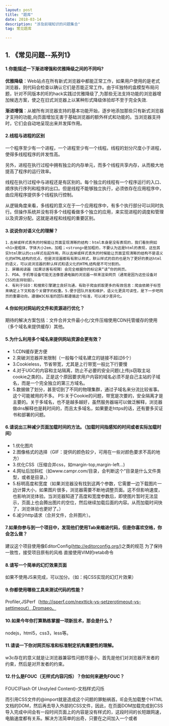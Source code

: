 ```yaml
---
layout: post
title: "题库"
date: 2018-03-14
description: "涉及前端知识的问题集合"
tag: 常见题库  

---
```

## **1. 《常见问题--系列1》**

#### 1.你能描述一下渐进增强和优雅降级之间的不同吗?

**优雅降级**：Web站点在所有新式浏览器中都能正常工作，如果用户使用的是老式浏览器，则代码会检查以确认它们是否能正常工作。由于IE独特的盒模型布局问题，针对不同版本的IE的hack实践过优雅降级了,为那些无法支持功能的浏览器增加候选方案，使之在旧式浏览器上以某种形式降级体验却不至于完全失效.

**渐进增强**：从被所有浏览器支持的基本功能开始，逐步地添加那些只有新式浏览器才支持的功能,向页面增加无害于基础浏览器的额外样式和功能的。当浏览器支持时，它们会自动地呈现出来并发挥作用。

#### 2.线程与进程的区别

一个程序至少有一个进程，一个进程至少有一个线程。线程的划分尺度小于进程，使得多线程程序的并发性高。

另外，进程在执行过程中拥有独立的内存单元，而多个线程共享内存，从而极大地提高了程序的运行效率。

线程在执行过程中与进程还是有区别的。每个独立的线程有一个程序运行的入口、顺序执行序列和程序的出口。但是线程不能够独立执行，必须依存在应用程序中，由应用程序提供多个线程执行控制。

从逻辑角度来看，多线程的意义在于一个应用程序中，有多个执行部分可以同时执行。但操作系统并没有将多个线程看做多个独立的应用，来实现进程的调度和管理以及资源分配。这就是进程和线程的重要区别。

#### 3.说说你对语义化的理解？

```
1.去掉或样式丢失的时候能让页面呈现清晰的结构：html本身是没有表现的，我们看到例如<h1>是粗体，字体大小2em，加粗；<strong>是加粗的，不要认为这是html的表现，这些其实html默认的css样式在起作用，所以去掉或样式丢失的时候能让页面呈现清晰的结构不是语义化的HTML结构的优点，但是浏览器都有有默认样式，默认样式的目的也是为了更好的表达html的语义，可以说浏览器的默认样式和语义化的HTML结构是不可分割的。
2. 屏幕阅读器（如果访客有视障）会完全根据你的标记来“读”你的网页。
3. PDA、手机等设备可能无法像普通电脑的浏览器一样来渲染网页（通常是因为这些设备对CSS的支持较弱）。
4. 有利于SEO：和搜索引擎建立良好沟通，有助于爬虫抓取更多的有效信息：爬虫依赖于标签来确定上下文和各个关键字的权重。5.便于团队开发和维护，语义化更具可读性，是下一步吧网页的重要动向，遵循W3C标准的团队都遵循这个标准，可以减少差异化。
```

#### 4.你如何对网站的文件和资源进行优化？

期待的解决方案包括：文件合并文件最小化/文件压缩使用CDN托管缓存的使用（多个域名来提供缓存）其他。

#### 5.为什么利用多个域名来提供网站资源会更有效？

- 1.CDN缓存更方便
- 2.突破浏览器并发限制（一般每个域名建立的链接不超过6个）
- 3.Cookieless，节省带宽，尤其是上行带宽一般比下行要慢
- 4.对于UGC的内容和主站隔离，防止不必要的安全问题(上传js窃取主站cookie之类的)。正是这个原因要求用户内容的域名必须不是自己主站的子域名，而是一个完全独立的第三方域名。
- 5.数据做了划分，甚至切到了不同的物理集群，通过子域名来分流比较省事。这个可能被用的不多。 
  PS:关于Cookie的问题，带宽是次要的，安全隔离才是主要的。关于多域名，也不是越多越好，虽然服务器端可以做泛解释，浏览器做dns解释也是耗时间的，而且太多域名，如果要走https的话，还有要多买证书和部署的问题。

#### 6.请说出三种减少页面加载时间的方法。（加载时间指感知的时间或者实际加载时间）

- 1.优化图片
- 2.图像格式的选择（GIF：提供的颜色较少，可用在一些对颜色要求不高的地方）
- 3.优化CSS（压缩合并css，如margin-top,margin-left…)
- 4.网址后加斜杠（如www.campr.com/目录，会判断这个“目录是什么文件类型，或者是目录。）
- 5.标明高度和宽度（如果浏览器没有找到这两个参数，它需要一边下载图片一边计算大小，如果图片很多，浏览器需要不断地调整页面。这不但影响速度，也影响浏览体验。当浏览器知道了高度和宽度参数后，即使图片暂时无法显示，页面上也会腾出图片的空位，然后继续加载后面的内容。从而加载时间快了，浏览体验也更好了。）
- 6.减少http请求（合并文件，合并图片）。

#### 7.如果你参与到一个项目中，发现他们使用Tab来缩进代码，但是你喜欢空格，你会怎么做？

建议这个项目使用像EditorConfig(http://editorconfig.org/)之类的规范 
为了保持一致性，接受项目原有的风格 
直接使用VIM的retab命令

#### 8.请写一个简单的幻灯效果页面

如果不使用JS来完成，可以加分。（如：纯CSS实现的幻灯片效果）

#### 9.你都使用哪些工具来测试代码的性能？

Profiler,JSPerf（http://jsperf.com/nexttick-vs-setzerotimeout-vs-settimeout）,Dromaeo。

#### 10.如果今年你打算熟练掌握一项新技术，那会是什么？

nodejs，html5，css3，less等。

#### 11.请谈一下你对网页标准和标准制定机构重要性的理解。

w3c存在的意义就是让浏览器兼容性问题尽量小，首先是他们对浏览器开发者的约束，然后是对开发者的约束。

#### 12.什么是FOUC（无样式内容闪烁）？你如何来避免FOUC？

FOUC(Flash Of Unstyled Content)–文档样式闪烁

而引用CSS文件的@import就是造成这个问题的罪魁祸首。IE会先加载整个HTML文档的DOM，然后再去导入外部的CSS文件，因此，在页面DOM加载完成到CSS导入完成中间会有一段时间页面上的内容是没有样式的，这段时间的长短跟网速，电脑速度都有关系。解决方法简单的出奇，只要在之间加入一个或者<script>元素就可以了。

#### 13.doctype（文档类型）的作用是什么？你知道多少种文档类型？

此标签可告知浏览器文档使用哪种HTML或XHTML规范。该标签可声明三种DTD类型，分别表示严格版本、过渡版本以及基于框架的HTML文档。

HTML 4.01规定了三种文档类型：Strict、Transitional以及Frameset。

XHTML 1.0规定了三种XML文档类型：Strict、Transitional以及Frameset。

Standards（标准）模式（也就是严格呈现模式）用于呈现遵循最新标准的网页，而Quirks（包容）模式（也就是松散呈现模式或者兼容模式）用于呈现为传统浏览器而设计的网页。

#### 14.浏览器标准模式和怪异模式之间的区别是什么？

W3C标准推出以后，浏览器都开始采纳新标准，但存在一个问题就是如何保证旧的网页还能继续浏览，在标准出来以前，很多页面都是根据旧的渲染方法编写的，如果用的标准来渲染，将导致页面显示异常。为保持浏览器渲染的兼容性，使以前的页面能够正常浏览，浏览器都保留了旧的渲染方法（如：微软的IE）。这样浏览器渲染上就产生了Quircks mode和Standars mode，两种渲染方法共存在一个浏览器上。IE盒子模型和标准W3C盒子模型：ie的width包括：padding\border。标准的width不包括：padding\border

在js中如何判断当前浏览器正在以何种方式解析？ 
document对象有个属性compatMode,它有两个值：BackCompat对应quirks mode，CSS1Compat对应strict mode。

#### 15.使用XHTML的局限有哪些？

XHTML 与HTML的区别为：

- XHTML 元素必须被正确地嵌套。
- XHTML 元素必须被关闭。
- 标签名必须用小写字母。
- XHTML 文档必须拥有根元素。 
  **局限：**

所有的 XHTML 元素都必须被正确地嵌套，XHTML 必须拥有良好的结构，所有的标签必须小写，并且所有的 XHTML 元素必须被关闭。所有的 XHTML 文档必须拥有 DOCTYPE 声明，并且 html、head、title 和 body 元素必须存在。虽然代码更加的优雅，但缺少容错性，不利于快速开发。

#### 16.如果网页内容需要支持多语言，你会怎么做？

下面这些问题需要考虑：

- 应用字符集的选择，选择UTF-8编码
- 语言书写习惯&导航结构
- 数据库驱动型网站

#### 17.data-属性的作用是什么？

data-* 属性用于存储页面或应用程序的私有自定义数据。data-* 属性赋予我们在所有 HTML 元素上嵌入自定义 data 属性的能力。存储的（自定义）数据能够被页面的 JavaScript 中利用，以创建更好的用户体验（不进行 Ajax 调用或服务器端数据库查询）。

data-* 属性包括两部分：

- 属性名不应该包含任何大写字母，并且在前缀 “data-” 之后必须有至少一个字符
- 属性值可以是任意字符串

#### 18.如果把HTML5看作做一个开放平台，那它的构建模块有哪些？

```html
<nav>,<header>,<section>,<footer>等。
```

#### 19.请描述一下cookies，sessionStorage和localStorage的区别？

sessionStorage和localStorage是HTML5 Web Storage API提供的，可以方便的在web请求之间保存数据。有了本地数据，就可以避免数据在浏览器和服务器间不必要地来回传递。sessionStorage、localStorage、cookie都是在浏览器端存储的数据，其中sessionStorage的概念很特别，引入了一个“浏览器窗口”的概念。sessionStorage是在同源的同窗口（或tab）中，始终存在的数据。也就是说只要这个浏览器窗口没有关闭，即使刷新页面或进入同源另一页面，数据仍然存在。关闭窗口后，sessionStorage即被销毁。同时“独立”打开的不同窗口，即使是同一页面，sessionStorage对象也是不同的cookies会发送到服务器端。其余两个不会。Microsoft指出InternetExplorer8增加cookie限制为每个域名50个，但IE7似乎也允许每个域名50个cookie。

- Firefox每个域名cookie限制为50个。
- Opera每个域名cookie限制为30个。
- Firefox和Safari允许cookie多达4097个字节，包括名（name）、值（value）和等号。
- Opera允许cookie多达4096个字节，包括：名（name）、值（value）和等号。
- InternetExplorer允许cookie多达4095个字节，包括：名（name）、值（value）和等号。

#### 20.描述下“reset”CSS文件的作用和使用它的好处。

因为浏览器的品种很多，每个浏览器的默认样式也是不同的，所以定义一个css reset可以使各浏览器的默认样式统一。

#### 21.解释下浮动和它的工作原理。

关于浮动我们需要了解，浮动的框可以向左或向右移动，直到它的外边缘碰到包含框或另一个浮动框的边框为止。要想使元素浮动，必须为元素设置一个宽度（width）。虽然浮动元素不是文档流之中，但是它浮动后所处的位置依然是在浮动之前的水平方向上。由于浮动框不在文档的普通流中，所以文档的普通流中的块框表现得就像浮动框不存在一样，下面的元素填补原来的位置。有些元素会在浮动元素的下方，但是这些元素的内容并不一定会被浮动的元素所遮盖，对内联元素进行定位时，这些元素会考虑浮动元素的边界，会围绕着浮动元素放置。也可以把浮动元素想象成是被块元素忽略的元素，而内联元素会关注浮动元素的。

#### 22.列举不同的清除浮动的技巧，并指出它们各自适用的使用场景。

- 1.使用空标签清除浮动。这种方法是在所有浮动标签后面添加一个空标签定义css clear:both.弊端就是增加了无意义标签。
- 2.使用overflow。给包含浮动元素的父标签添加css属性overflow:auto;zoom:1;zoom:1用于兼容IE6。
- 3.使用after伪对象清除浮动。该方法只适用于非IE浏览器。具体写法可参照以下示例。使用中需注意以下几点。一、该方法中必须为需要清除浮动元素的伪对象中设置height:0，否则该元素会比实际高出若干像素；二、content属性是必须的，但其值可以为空，content属性的值设为”.”，空亦是可以的。
- 4.浮动外部元素 
  此三种方法各有利弊，使用时应择优选择，比较之下第二种方法更为可取。

#### 23.解释下CSS sprites，以及你要如何在页面或网站中使用它。

CSS Sprites其实就是把网页中一些背景图片整合到一张图片文件中，再利用CSS的“background-image”，“background-repeat”，“background-position”的组合进行背景定位，background-position可以用数字能精确的定位出背景图片的位置。

#### 24.你最喜欢的图片替换方法是什么，你如何选择使用。

```html
 <h2><span图片丢这里></span>Hello World</h2>
```

把span背景设成文字内容，这样又可以保证seo，也有图片的效果在上面。一般都是：alt，title，onerror。

#### 25.讨论CSS hacks，条件引用或者其他。

各个浏览器都认识，这里给firefox用；

background-color:red\9;\9所有的ie浏览器可识别；

background-color:yellow\0;\0是留给ie8的+background-color:pink;+ie7定了；

_background-color:orange;_专门留给神奇的ie6；:root#test{background-color:purple\9;}:root是给ie9的，

@media all and(min-width:0px){#test{background-color:black\0;}}这个是老是跟ie抢着认\0的神奇的opera，必须加个\0,不然firefox，chrome，safari也都认识。

@media screen and(-webkit-min-device-pixel-ratio:0){#test{background-color:gray;}}最后这个是浏览器新贵chrome和safari的。

#### 26.如何为有功能限制的浏览器提供网页？你会使用哪些技术和处理方法？

#### 27.如何视觉隐藏网页内容，只让它们在屏幕阅读器中可用？

- display:none;的缺陷搜索引擎可能认为被隐藏的文字属于垃圾信息而被忽略屏幕阅读器（是为视觉上有障碍的人设计的读取屏幕内容的程序）会忽略被隐藏的文字。
- visibility:hidden;的缺陷这个大家应该比较熟悉就是隐藏的内容会占据他所应该占据物理空间3.overflow:hidden;一个比较合理的方法.texthidden{display:block;/*统一转化为块级元素*/overflow:hidden;width:0;height:0;}就像上面的一段CSS所展示的方法，将宽度和高度设定为0，然后超过部分隐藏，就会弥补上述一、二方法中的缺陷，也达到了隐藏内容的目的。

#### 28.你用过栅格系统吗？如果使用过，你最喜欢哪种？

比如：Bootstrap，流式栅格系统，http://960.gs/，栅格系统延续美学。

#### 29.你用过媒体查询，或针对移动端的布局/CSS吗？

媒体查询，就是响应式布局。通过不同的媒介类型和条件定义样式表规则。媒介查询让CSS可以更精确作用于不同的媒介类型和同一媒介的不同条件。

语法结构及用法：@media 设备名 only （选取条件） not （选取条件） and（设备选取条件），设备二{sRules}。

示例如下：

```css
  /* 当浏览器的可视区域小于980px */
  @media screen and （max-width： 980px） {
  #wrap {width： 90%; margin:0 auto;}
  #content {width： 60%;padding： 5%;}
  #sidebar {width： 30%;}
  #footer {padding： 8% 5%;margin-bottom： 10px;}
  }
  /* 当浏览器的可视区域小于650px */
  @media screen and （max-width： 650px） {
 #header {height： auto;}
 #searchform {position： absolute;top： 5px;right： 0;}
 #content {width： auto; float： none; margin： 20px 0;}
 #sidebar {width： 100%; float： none; margin： 0;}
 }
```

#### 30.你熟悉SVG样式的书写吗？

SVG 意为可缩放矢量图形（Scalable Vector Graphics）。

**什么是SVG？**

- SVG 指可伸缩矢量图形 (Scalable Vector Graphics)
- SVG 用来定义用于网络的基于矢量的图形
- SVG 使用 XML 格式定义图形
- SVG 图像在放大或改变尺寸的情况下其图形质量不会有所损失
- SVG 是万维网联盟的标准
- SVG 与诸如 DOM 和 XSL 之类的 W3C 标准是一个整体 
  书写示例如下：

```html
<?xml version="1.0" standalone="no"?>
     <!DOCTYPE svg PUBLIC "-//W3C//DTD SVG 1.1//EN" "http://www.w3.org/Graphics/SVG/1.1/DTD/svg11.dtd">
     <svg width="100%" height="100%" version="1.1" xmlns="http://www.w3.org/2000/svg">
         <circle cx="100" cy="50" r="40" stroke="black" stroke-width="2" fill="red"/>
     </svg>
```

#### 31.如何优化网页的打印样式？

```html
<link rel = "stylesheet" type = "text/css" media = "screen" href = "xxx.css"/>
```

其中media指定的属性就是设备，显示器上就是screen，打印机则是print，电视是tv，投影仪是projection。打印样式示例如下：

```html
<link rel = "stylesheet" type = "text/css" media = "print" href = "yyy.css"/>
```

但打印样式表也应注意以下事项：

- 打印样式表中最好不要用背景图片，因为打印机不能打印CSS中的背景。如要显示图片，请使用html插入到页面中。
- 最好不要使用像素作为单位，因为打印样式表要打印出来的会是实物，所以建议使用pt和cm。
- 隐藏掉不必要的内容。（@print div{display:none;}）
- 打印样式表中最好少用浮动属性，因为它们会消失。如果想要知道打印样式表的效果如何，直接在浏览器上选择打印预览就可以了。

#### 32.在书写高效CSS时会有哪些问题需要考虑？

- 1.样式是：从右向左的解析一个选择器；
- 2.ID最快，Universal最慢有四种类型的key selector，解析速度由快到慢依次是：ID、class、tag和universal ；
- 3.不要tag-qualify（永远不要这样做ul#main-navigation{}ID已经是唯一的，不需要Tag来标识，这样做会让选择器变慢。）；
- 4.后代选择器最糟糕（换句话说，下面这个选择器是很低效的：html body ul li a{}）；
- 5.想清楚你为什么这样写；
- 6.CSS3的效率问题（CSS3选择器（比如:nth-child）能够漂亮的定位我们想要的元素，又能保证我们的CSS整洁易读。但是这些神奇的选择器会浪费很多的浏览器资源。）；
- 7.我们知道#ID速度是最快的，那么我们都用ID，是不是很快。但是我们不应该为了效率而牺牲可读性和可维护性。

#### 33.使用CSS预处理器的优缺点有哪些？

```
 LESS&SassLESS是受Sass启发而开发的工具，它列出了如下开发的理由：

 “为什么要开发一个Sass的替代品呢？原因很简单：首先是语法。Sass的一个关键特性是缩进式的语法，这种语法可以产生柱式外观的代码。但是你需要花费时间学习一门新的语法以及重新构建你现在的样式表。LESS给CSS带来了很多特性，使得LESS能够和CSS无缝地紧密结合在一起。因此，你可以平滑地由CSS迁移到LESS，如果你只是对使用变量或者操作感兴趣的话，你不需要学习一整门全新的语言。”

  StylusStylus相对前两者较新，可以看官方文档介绍的功能。
```

- 1.来自NodeJS社区，所以和NodeJS走得很近，与JavaScript联系非常紧密。还有专门JavaScript API：http://learnboost.github.io/stylus/docs/js.html；
- 2.支持Ruby之类等等框架；
- 3.更多更强大的支持和功能总结：Sass看起来在提供的特性上占有优势，但是LESS能够让开发者平滑地从现存CSS文件过渡到LESS，而不需要像Sass那样需要将CSS文件转换成Sass格式。Stylus功能上更为强壮，和js联系更加紧密。

#### 34.如果设计中使用了非标准的字体，你该如何去实现？

所谓的标准字体是多数机器上都会有的，或者即使没有也可以由默认字体替代的字体。

方法：

- 用图片代替
- web fonts在线字库，如Google Webfonts，Typekit等等；http://www.chinaz.com/free/2012/0815/269267.shtml；
- @font-face，Webfonts(字体服务例如：Google Webfonts，Typekit等等。)

#### 35.解释下浏览器是如何判断元素是否匹配某个CSS选择器？

从后往前判断。浏览器先产生一个元素集合，这个集合往往由最后一个部分的索引产生（如果没有索引就是所有元素的集合）。然后向上匹配，如果不符合上一个部分，就把元素从集合中删除，直到真个选择器都匹配完，还在集合中的元素就匹配这个选择器了。举个例子，有选择器：

```css
body.ready#wrapper>.lol233
```

先把所有class中有lol233的元素拿出来组成一个集合，然后上一层，对每一个集合中的元素，如果元素的parent id不为#wrapper则把元素从集合中删去。再向上，从这个元素的父元素开始向上找，没有找到一个tagName为body且class中有ready的元素，就把原来的元素从集合中删去。至此这个选择器匹配结束，所有还在集合中的元素满足。大体就是这样，不过浏览器还会有一些奇怪的优化。为什么从后往前匹配因为效率和文档流的解析方向。效率不必说，找元素的父亲和之前的兄弟比遍历所有儿子快而且方便。关于文档流的解析方向，是因为现在的CSS，一个元素只要确定了这个元素在文档流之前出现过的所有元素，就能确定他的匹配情况。应用在即使html没有载入完成，浏览器也能根据已经载入的这一部分信息完全确定出现过的元素的属性。为什么是用集合主要也还是效率。基于CSS Rule数量远远小于元素数量的假设和索引的运用，遍历每一条CSS Rule通过集合筛选，比遍历每一个元素再遍历每一条Rule匹配要快得多。

#### 36.解释一下你对盒模型的理解，以及如何在CSS中告诉浏览器使用不同的盒模型来渲染你的布局。

关于盒模型请看文章CSS之布局与定位。

请解释一下*{box-sizing:border-box;}的作用,并且说明使用它有什么好处？ 
说到IE的bug，在IE6以前的版本中，IE对盒模型的解析出现一些问题，跟其它浏览器不同，将border与padding都包含在width之内。而另外一些浏览器则与它相反，是不包括border和padding的。

在我们开发的过程中会发现，有时候，如果对页面中的大区域进行设置时，将border、padding计算到width和height之内，反而更灵活。但W3C的CSS2.1规范却规定了他们并不能被包含其中。考虑到这个问题，css3中引入了一个新的属性：box-sizing，它具有“content-box”和”border-box“两个值。

```
 box-sizing:content-box
```

当我们设置box-sizing:content-box;时，浏览器对盒模型的解释遵从我们之前认识到的W3C标准，当它定义width和height时，它的宽度不包括border和padding。

```
box-sizing:border-box
```

当我们设置box-sizing:border-box;时，浏览器对盒模型的解释与IE6之前的版本相同，当它定义width和height时，border和padding则是被包含在宽高之内的。内容的宽和高可以通过定义的“width”和“height”减去相应方向的“padding”和“border”的宽度得到。内容的宽和高必须保证不能为负，必要时将自动增大该元素border box的尺寸以使其内容的宽或高最小为0。

#### 37.请罗列出你所知道的display属性的全部值。

display属性的值列表如下：

![图片](https://mmbiz.qpic.cn/mmbiz_jpg/btsCOHx9LAPXcjtEHHvupHg87qVBwdfWW7CB0yficZWa9l2dBE19dqiaS1Jv9Q0LBia7HNZBZ8U4IApGEISUZly4A/640?wx_fmt=jpeg&tp=webp&wxfrom=5&wx_lazy=1&wx_co=1)

#### 38.请解释一下relative、fixed、absolute和static元素的区别？请解释一下inline和inline-block的区别？

- 关于第一个问题请看文章CSS之布局与定位 。 
  **inline**:此元素会被显示为内联元素，元素前后没有换行符。

**inline-block**:行内块元素。

#### 39.你目前在使用哪一套CSS框架，或者在产品线上使用过哪一套？(Bootstrap,PureCSS,Foundation等等)

如果有，请问是哪一套？如果可以，你如何改善CSS框架？ 
请问你有使用过CSS Flexbox或者Grid specs吗？如果有，请问在性能和效率的方面你是怎么看的？

#### 40.解释下事件代理。

JavaScript事件代理则是一种简单的技巧，通过它你可以把事件处理器添加到一个父级元素上，这样就避免了把事件处理器添加到多个子级元素上。当我们需要对很多元素添加事件的时候，可以通过将事件添加到它们的父节点而将事件委托给父节点来触发处理函数。这主要得益于浏览器的事件冒泡机制。事件代理用到了两个在JavaSciprt事件中常被忽略的特性：事件冒泡以及目标元素。

```javascript
 function getEventTarget(e) {
     e=e||window.event;
     return e.target||e.srcElement;
 }
```

#### 41.解释下JavaScript中this是如何工作的。

this永远指向函数运行时所在的对象，而不是函数被创建时所在的对象。匿名函数或不处于任何对象中的函数指向window 。

- 1.如果是call，apply,with，指定的this是谁，就是谁。
- 2.普通的函数调用，函数被谁调用，this就是谁。

#### 42.解释下原型继承的原理。

以下代码展示了JS引擎如何查找属性：

```javascript
 function getProperty(obj,prop) {
     if (obj.hasOwnProperty(prop)) {
         return obj[prop];
     } else if (obj.__proto__!==null) {
         return getProperty(obj.__proto__,prop);
     } else {
         return undefined;
     }
 }
```

下图展示的原（prototype）的关联：

![图片](https://mmbiz.qpic.cn/mmbiz_jpg/btsCOHx9LAPXcjtEHHvupHg87qVBwdfWfNLWNFibsYibDyUUvjGMds0VV50ALia7LkY4Nic8legzTXWfGVZl5dUk9A/640?wx_fmt=jpeg&tp=webp&wxfrom=5&wx_lazy=1&wx_co=1)

#### 43.你是如何测试JavaScript代码的？

结合自己的项目经验进行讲述。（chrome使用技巧）

#### 44.AMD vs.CommonJS？

请看文章JavaScript之模块化编程

#### 45.什么是哈希表？

散列表（也叫哈希表），是根据关键码值直接进行访问的数据结构。也就是说，它通过把关键码值映射到表中一个位置来访问记录，以加快查找的速度。这个映射函数叫做散列函数，存放记录的数组叫做散列表。

#### 46.解释下为什么接下来这段代码不是IIFE(立即调用的函数表达式)：function foo(){}();.

- 要做哪些改动使它变成IIFE? 
  因为在解析器解析全局的function或者function内部function关键字的时候，默认是认为function声明，而不是function表达式，如果你不显示告诉编译器，它默认会声明成一个缺少名字的function，并且抛出一个语法错误信息，因为function声明需要一个名字。

```javascript
 var foo = function() {
     // doSomeThing.
 }；
 
 foo();
```

#### 47.描述以下变量的区别：null，undefined或undeclared？

JavaScript的最初版本是这样区分的：null是一个表示”无”的对象，转为数值时为0；undefined是一个表示”无”的原始值，转为数值时为NaN。

但是，上面这样的区分，在实践中很快就被证明不可行。目前，null和undefined基本是同义的，只有一些细微的差别。

null表示”没有对象”，即该处不应该有值。典型用法是：

- 用来初始化一个变量，这个变量可能被赋值为一个对象。

- 用来和一个已经初始化的变量比较，这个变量可以是也可以不是一个对象。

- 当函数的参数期望是对象时，被用作参数传入。

- 当函数的返回值期望是对象时，被用作返回值传出。

- 作为对象原型链的终点。 
  undefined表示”缺少值”，就是此处应该有一个值，但是还没有定义。典型用法是：

- 变量被声明了，但没有赋值时，就等于undefined。

- 调用函数时，应该提供的参数没有提供，该参数等于undefined。

- 对象没有赋值的属性，该属性的值为undefined。

- 函数没有返回值时，默认返回undefined。 

  **该如何检测它们？**

null：表示无值；undefined：表示一个未声明的变量，或已声明但没有赋值的变量，或一个并不存在的对象属性。

==运算符将两者看作相等。如果要区分两者，要使用===或typeof运算符。

以下是不正确的用法：

```javascript
 var exp = undefined;
 
 if (exp == undefined) {
     alert("undefined");
 }
```

exp为null时，也会得到与undefined相同的结果，虽然null和undefined不一样。注意：要同时判断undefined和null时可使用本法。

typeof返回的是字符串，有六种可能：”number”、”string”、”boolean”、”object”、”function”、”undefined”。

以下是正确的用法：

```
 var exp = undefined;  if(typeof(exp) == undefined) {     alert("undefined"); }
```

JS中如何判断null？

以下是不正确的用法：

```
 var exp = null;  if(exp == null) {     alert("is null"); }
```

exp为undefined时，也会得到与null相同的结果，虽然null和undefined不一样。注意：要同时判断null和undefined时可使用本法。

```
 var exp=null;  if(!exp) {     alert("is null"); }
```

如果exp为undefined或者数字零，也会得到与null相同的结果，虽然null和二者不一样。注意：要同时判断null、undefined和数字零时可使用本法。

```
 var exp = null;  if(typeof(exp) == "null") {     alert("is null"); }
```

为了向下兼容，exp为null时，typeof总返回object。这种方式也不太好。

以下是正确的用法：

```
 var exp = null;  if(!exp&&typeof(exp) != "undefined" && exp != 0) {     alert("is null"); }
```

#### 48.什么是闭包，如何使用它，为什么要使用它？

包就是能够读取其他函数内部变量的函数。由于在Javascript语言中，只有函数内部的子函数才能读取局部变量，因此可以把闭包简单理解成“定义在一个函数内部的函数”。

所以，在本质上，闭包就是将函数内部和函数外部连接起来的一座桥梁。闭包可以用在许多地方。它的最大用处有两个，一个是前面提到的可以读取函数内部的变量，另一个就是让这些变量的值始终保持在内存中。

使用闭包的注意点：

- 由于闭包会使得函数中的变量都被保存在内存中，内存消耗很大，所以不能滥用闭包，否则会造成网页的性能问题，在IE中可能导致内存泄露。解决方法是，在退出函数之前，将不使用的局部变量全部删除。
- 闭包会在父函数外部，改变父函数内部变量的值。所以，如果你把父函数当作对象（object）使用，把闭包当作它的公用方法（Public Method），把内部变量当作它的私有属性（private value），这时一定要小心，不要随便改变父函数内部变量的值。 
  （关于闭包，详细了解请看JavaScript之作用域与闭包详解）

#### 49.请举出一个匿名函数的典型用例？

自执行函数，用闭包模拟私有变量、特权函数等。

#### 50.解释“JavaScript模块模式”以及你在何时使用它。

```
 如果有提到无污染的命名空间，可以考虑加分。
```

如果你的模块没有自己的命名空间会怎么样？ 
请看文章-JavaScript之模块化编程 和JavaScript之命名空间模式 浅析

#### 51.你是如何组织自己的代码？是使用模块模式，还是使用经典继承的方法？

请看文章-JavaScript之模块化编程和Javascript之对象的继承

#### 52.请指出JavaScript宿主对象和原生对象的区别？

**原生对象**

ECMA-262 把本地对象（native object）定义为“独立于宿主环境的 ECMAScript 实现提供的对象”。

“本地对象”包含哪些内容：Object、Function、Array、String、Boolean、Number、Date、RegExp、Error、EvalError、RangeError、ReferenceError、SyntaxError、TypeError、URIError。

由此可以看出，简单来说，本地对象就是 ECMA-262 定义的类（引用类型）。

**内置对象**

ECMA-262 把内置对象（built-in object）定义为“由 ECMAScript 实现提供的、独立于宿主环境的所有对象，在 ECMAScript 程序开始执行时出现”。这意味着开发者不必明确实例化内置对象，它已被实例化了。

同样是“独立于宿主环境”。根据定义我们似乎很难分清“内置对象”与“本地对象”的区别。而ECMA-262 只定义了两个内置对象，即 Global 和 Math （它们也是本地对象，根据定义，每个内置对象都是本地对象）。如此就可以理解了。内置对象是本地对象的一种。

**宿主对象**

何为“宿主对象”？主要在这个“宿主”的概念上，ECMAScript中的“宿主”当然就是我们网页的运行环境，即“操作系统”和“浏览器”。

所有非本地对象都是宿主对象（host object），即由 ECMAScript 实现的宿主环境提供的对象。所有的BOM和DOM都是宿主对象。因为其对于不同的“宿主”环境所展示的内容不同。其实说白了就是，ECMAScript官方未定义的对象都属于宿主对象，因为其未定义的对象大多数是自己通过ECMAScript程序创建的对象。

#### 53.call和.apply的区别是什么？

**call方法:** 
语法：call(thisObj，Object) 
定义：调用一个对象的一个方法，以另一个对象替换当前对象。 
说明：call 方法可以用来代替另一个对象调用一个方法。call 方法可将一个函数的对象上下文从初始的上下文改变为由 thisObj 指定的新对象。 如果没有提供 thisObj 参数，那么 Global 对象被用作 thisObj。 
**apply方法：** 
语法：apply(thisObj，[argArray]) 
定义：应用某一对象的一个方法，用另一个对象替换当前对象。 
说明：如果 argArray 不是一个有效的数组或者不是 arguments 对象，那么将导致一个 TypeError。如果没有提供 argArray 和 thisObj 任何一个参数，那么 Global 对象将被用作 thisObj， 并且无法被传递任何参数。

对于apply和call两者在作用上是相同的，但两者在参数上有以下区别： 
对于第一个参数意义都一样，但对第二个参数：apply传入的是一个参数数组，也就是将多个参数组合成为一个数组传入，而call则作为call的参数传入（从第二个参数开始）。如 func.call(func1,var1,var2,var3)对应的apply写法为：func.apply(func1,[var1,var2,var3])同时使用apply的好处是可以直接将当前函数的arguments对象作为apply的第二个参数传入。

#### 54.请解释Function.prototype.bind的作用？

#### 55.你何时优化自己的代码？

请看文章JavaScript之高效编程 及JavaScript编码风格指南。

#### 56.你能解释一下JavaScript中的继承是如何工作的吗？

原型链等。

#### 57.在什么时候你会使用document.write()？

大多数生成的广告代码依旧使用document.write()，虽然这种用法会让人很不爽。

#### 58.请指出浏览器特性检测，特性推断和浏览器UA字符串嗅探的区别？

特性检测：为特定浏览器的特性进行测试，并仅当特性存在时即可应用特性。

User-Agent检测：最早的浏览器嗅探即用户代理检测，服务端（以及后来的客户端）根据UA字符串屏蔽某些特定的浏览器查看网站内容。

特性推断：尝试使用多个特性但仅验证了其中之一。根据一个特性的存在推断另一个特性是否存在。问题是，推断是假设并非事实，而且可能导致可维护性的问题。

#### 59.请尽可能详尽的解释AJAX的工作原理。

请参考文章AJAX工作原理。

#### 60.请解释JSONP的工作原理，以及它为什么不是真正的AJAX。

JSONP (JSON with Padding)是一个简单高效的跨域方式，HTML中的script标签可以加载并执行其他域的javascript，于是我们可以通过script标记来动态加载其他域的资源。例如我要从域A的页面pageA加载域B的数据，那么在域B的页面pageB中我以JavaScript的形式声明pageA需要的数据，然后在 pageA中用script标签把pageB加载进来，那么pageB中的脚本就会得以执行。JSONP在此基础上加入了回调函数，pageB加载完之后会执行pageA中定义的函数，所需要的数据会以参数的形式传递给该函数。JSONP易于实现，但是也会存在一些安全隐患，如果第三方的脚本随意地执行，那么它就可以篡改页面内容，截获敏感数据。但是在受信任的双方传递数据，JSONP是非常合适的选择。

AJAX是不跨域的，而JSONP是一个是跨域的，还有就是二者接收参数形式不一样！

#### 61.你使用过JavaScript模板系统吗？

如有使用过，请谈谈你都使用过哪些库，比如Mustache.js，Handlebars等等。

#### 62.请解释变量声明提升。

在JS里定义的变量，存在于作用域链里，而在函数执行时会先把变量的声明进行提升，仅仅是把声明进行了提升，而其值的定义还在原来位置。示例如下：

```
 var test = function() {     console.log(name); // 输出：undefined     var name = "jeri";     console.log(name); // 输出：jeri }  test();
```

上述代码与下述代码等价。

```
 var test = function() {     var name;     console.log(name); // 输出：undefined     name = "jeri";     console.log(name); // 输出：jeri }  test();
```

由以上代码可知，在函数执行时，把变量的声明提升到了函数顶部，而其值定义依然在原来位置。

#### 63.请描述下事件冒泡机制。

冒泡型事件：事件按照从最特定的事件目标到最不特定的事件目标(document对象)的顺序触发。

捕获型事件：事件从最不精确的对象(document 对象)开始触发，然后到最精确(也可以在窗口级别捕获事件，不过必须由开发人员特别指定)。

支持W3C标准的浏览器在添加事件时用addEventListener(event,fn,useCapture)方法，基中第3个参数useCapture是一个Boolean值，用来设置事件是在事件捕获时执行，还是事件冒泡时执行。而不兼容W3C的浏览器(IE)用attachEvent()方法，此方法没有相关设置，不过IE的事件模型默认是在事件冒泡时执行的，也就是在useCapture等于false的时候执行，所以把在处理事件时把useCapture设置为false是比较安全，也实现兼容浏览器的效果。

![图片](https://mmbiz.qpic.cn/mmbiz_jpg/btsCOHx9LAPXcjtEHHvupHg87qVBwdfWub6iaicMbyJRo8naz3P9pb6J7qzL1iaFo51OoxuVwiaa3A8jeZT4kzFwKA/640?wx_fmt=jpeg&tp=webp&wxfrom=5&wx_lazy=1&wx_co=1)

#### 64.”attribute”和”property”的区别是什么？

#### 1.定义

Property：属性，所有的HTML元素都由HTMLElement类型表示，HTMLElement类型直接继承自Element并添加了一些属性，添加的这些属性分别对应于每个HTML元素都有下面的这5个标准特性: id,title,lang,dir,className。DOM节点是一个对象，因此，他可以和其他的JavaScript对象一样添加自定义的属性以及方法。property的值可以是任何的数据类型，对大小写敏感，自定义的property不会出现在html代码中，只存在js中。

Attribute：特性，区别于property，attribute只能是字符串，大小写不敏感，出现在innerHTML中，通过类数组attributes可以罗列所有的attribute。

2.相同之处

标准的 DOM properties 与 attributes 是同步的。公认的（非自定义的）特性会被以属性的形式添加到DOM对象中。如，id，align，style等，这时候操作property或者使用操作特性的DOM方法如getAttribute()都可以操作属性。不过传递给getAttribute()的特性名与实际的特性名相同。因此对于class的特性值获取的时候要传入“class”。

3.不同之处

1).对于有些标准的特性的操作，getAttribute与点号(.)获取的值存在差异性。如href，src，value，style，onclick等事件处理程序。 
2).href：getAttribute获取的是href的实际值，而点号获取的是完整的url，存在浏览器差异。

**65.为什么扩展JavaScript内置对象不是好的做法？**

#### 66.为什么扩展JavaScript内置对象是好的做法？

#### 67.请指出document.onload和document.ready两个事件的区别。

页面加载完成有两种事件，一是ready，表示文档结构已经加载完成（不包含图片等非文字媒体文件），二是onload，指示页面包含图片等文件在内的所有元素都加载完成。

#### 68.==和===有什么不同？

首先，== equality 等同，=== identity 恒等。 ==， 两边值类型不同的时候，要先进行类型转换，再比较。 ===，不做类型转换，类型不同的一定不等。

先说 ===，这个比较简单。下面的规则用来判断两个值是否===相等：

- 如果类型不同，就[不相等]
- 如果两个都是数值，并且是同一个值，那么[相等]；(！例外)的是，如果其中至少一个是NaN，那么[不相等]。（判断一个值是否是NaN，只能用isNaN()来判断）
- 如果两个都是字符串，每个位置的字符都一样，那么[相等]；否则[不相等]。
- 如果两个值都是true，或者都是false，那么[相等]。
- 如果两个值都引用同一个对象或函数，那么[相等]；否则[不相等]。
- 如果两个值都是null，或者都是undefined，那么[相等]。 
  再说 ==，根据以下规则：
- 如果两个值类型相同，进行 === 比较。
- 如果两个值类型不同，他们可能相等。根据下面规则进行类型转换再比较： 
  1.如果一个是null、一个是undefined，那么[相等]。 
  2.如果一个是字符串，一个是数值，把字符串转换成数值再进行比较。 
  3.如果任一值是 true，把它转换成 1 再比较；如果任一值是 false，把它转换成 0 再比较。 
  4.如果一个是对象，另一个是数值或字符串，把对象转换成基础类型的值再比较。对象转换成基础类型，利用它的toString或者valueOf方法。js核心内置类，会尝试valueOf先于toString；例外的是Date，Date利用的是toString转换。
  5.任何其他组合，都[不相等]。

http://zccst.iteye.com/blog/2215317)

<br>

转载请注明：[马克图的博客](https://markto22.github.io) » [点击阅读原文](https://markto22.github.io/2014/11/ModularDev_introduce/)